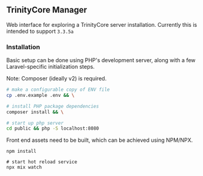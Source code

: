 ## TrinityCore Manager

Web interface for exploring a TrinityCore server installation. Currently this is intended to support `3.3.5a`

### Installation

Basic setup can be done using PHP's development server, along with a few Laravel-specific initialization steps.

Note: Composer (ideally v2) is required.

```sh
# make a configurable copy of ENV file
cp .env.example .env && \

# install PHP package dependencies
composer install && \

# start up php server
cd public && php -S localhost:8080
```

Front end assets need to be built, which can be achieved using NPM/NPX.
```shell
npm install

# start hot reload service
npx mix watch
```
